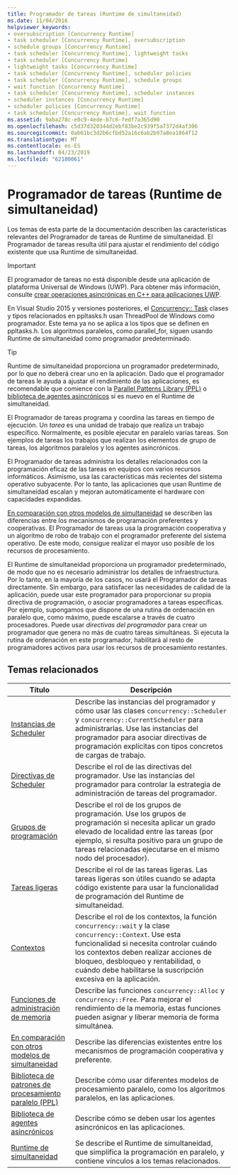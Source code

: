 ```yaml
---
title: Programador de tareas (Runtime de simultaneidad)
ms.date: 11/04/2016
helpviewer_keywords:
- oversubscription [Concurrency Runtime]
- task scheduler [Concurrency Runtime], oversubscription
- schedule groups [Concurrency Runtime]
- task scheduler [Concurrency Runtime], lightweight tasks
- task scheduler [Concurrency Runtime]
- lightweight tasks [Concurrency Runtime]
- task scheduler [Concurrency Runtime], scheduler policies
- task scheduler [Concurrency Runtime], schedule groups
- wait function [Concurrency Runtime]
- task scheduler [Concurrency Runtime], scheduler instances
- scheduler instances [Concurrency Runtime]
- scheduler policies [Concurrency Runtime]
- task scheduler [Concurrency Runtime], wait function
ms.assetid: 9aba278c-e0c9-4ede-b7c6-fedf7a365d90
ms.openlocfilehash: c5d37d320344d2ebf83be2c939f5a7372d4af306
ms.sourcegitcommit: 0ab61bc3d2b6cfbd52a16c6ab2b97a8ea1864f12
ms.translationtype: MT
ms.contentlocale: es-ES
ms.lasthandoff: 04/23/2019
ms.locfileid: "62180061"
---
```

# <a name="task-scheduler-concurrency-runtime"></a>Programador de tareas (Runtime de simultaneidad)

Los temas de esta parte de la documentación describen las características relevantes del Programador de tareas de Runtime de simultaneidad. El Programador de tareas resulta útil para ajustar el rendimiento del código existente que usa Runtime de simultaneidad.

> [!IMPORTANT]
>  El programador de tareas no está disponible desde una aplicación de plataforma Universal de Windows (UWP). Para obtener más información, consulte [crear operaciones asincrónicas en C++ para aplicaciones UWP](../../parallel/concrt/creating-asynchronous-operations-in-cpp-for-windows-store-apps.md).
>
>  En Visual Studio 2015 y versiones posteriores, el [Concurrency:: Task](../../parallel/concrt/reference/task-class.md) clases y tipos relacionados en ppltasks.h usan ThreadPool de Windows como programador. Este tema ya no se aplica a los tipos que se definen en ppltasks.h. Los algoritmos paralelos, como parallel_for, siguen usando Runtime de simultaneidad como programador predeterminado.

> [!TIP]
>  Runtime de simultaneidad proporciona un programador predeterminado, por lo que no deberá crear uno en la aplicación. Dado que el programador de tareas le ayuda a ajustar el rendimiento de las aplicaciones, es recomendable que comience con la [Parallel Patterns Library (PPL)](../../parallel/concrt/parallel-patterns-library-ppl.md) o [biblioteca de agentes asincrónicos](../../parallel/concrt/asynchronous-agents-library.md) si es nuevo en el Runtime de simultaneidad.

El Programador de tareas programa y coordina las tareas en tiempo de ejecución. Un *tarea* es una unidad de trabajo que realiza un trabajo específico. Normalmente, es posible ejecutar en paralelo varias tareas. Son ejemplos de tareas los trabajos que realizan los elementos de grupo de tareas, los algoritmos paralelos y los agentes asincrónicos.

El Programador de tareas administra los detalles relacionados con la programación eficaz de las tareas en equipos con varios recursos informáticos. Asimismo, usa las características más recientes del sistema operativo subyacente. Por lo tanto, las aplicaciones que usan Runtime de simultaneidad escalan y mejoran automáticamente el hardware con capacidades expandidas.

[En comparación con otros modelos de simultaneidad](../../parallel/concrt/comparing-the-concurrency-runtime-to-other-concurrency-models.md) se describen las diferencias entre los mecanismos de programación preferentes y cooperativas. El Programador de tareas usa la programación cooperativa y un algoritmo de robo de trabajo con el programador preferente del sistema operativo. De este modo, consigue realizar el mayor uso posible de los recursos de procesamiento.

El Runtime de simultaneidad proporciona un programador predeterminado, de modo que no es necesario administrar los detalles de infraestructura. Por lo tanto, en la mayoría de los casos, no usará el Programador de tareas directamente. Sin embargo, para satisfacer las necesidades de calidad de la aplicación, puede usar este programador para proporcionar su propia directiva de programación, o asociar programadores a tareas específicas. Por ejemplo, supongamos que dispone de una rutina de ordenación en paralelo que, como máximo, puede escalarse a través de cuatro procesadores. Puede usar *directivas del programador* para crear un programador que genera no más de cuatro tareas simultáneas. Si ejecuta la rutina de ordenación en este programador, habilitará al resto de programadores activos para usar los recursos de procesamiento restantes.

## <a name="related-topics"></a>Temas relacionados

|Título|Descripción|
|-----------|-----------------|
|[Instancias de Scheduler](../../parallel/concrt/scheduler-instances.md)|Describe las instancias del programador y cómo usar las clases `concurrency::Scheduler` y `concurrency::CurrentScheduler` para administrarlas. Use las instancias del programador para asociar directivas de programación explícitas con tipos concretos de cargas de trabajo.|
|[Directivas de Scheduler](../../parallel/concrt/scheduler-policies.md)|Describe el rol de las directivas del programador. Use las instancias del programador para controlar la estrategia de administración de tareas del programador.|
|[Grupos de programación](../../parallel/concrt/schedule-groups.md)|Describe el rol de los grupos de programación. Use los grupos de programación si necesita aplicar un grado elevado de localidad entre las tareas (por ejemplo, si resulta positivo para un grupo de tareas relacionadas ejecutarse en el mismo nodo del procesador).|
|[Tareas ligeras](../../parallel/concrt/lightweight-tasks.md)|Describe el rol de las tareas ligeras. Las tareas ligeras son útiles cuando se adapta código existente para usar la funcionalidad de programación del Runtime de simultaneidad.|
|[Contextos](../../parallel/concrt/contexts.md)|Describe el rol de los contextos, la función `concurrency::wait` y la clase `concurrency::Context`. Use esta funcionalidad si necesita controlar cuándo los contextos deben realizar acciones de bloqueo, desbloqueo y rentabilidad, o cuándo debe habilitarse la suscripción excesiva en la aplicación.|
|[Funciones de administración de memoria](../../parallel/concrt/memory-management-functions.md)|Describe las funciones `concurrency::Alloc` y `concurrency::Free`. Para mejorar el rendimiento de la memoria, estas funciones pueden asignar y liberar memoria de forma simultánea.|
|[En comparación con otros modelos de simultaneidad](../../parallel/concrt/comparing-the-concurrency-runtime-to-other-concurrency-models.md)|Describe las diferencias existentes entre los mecanismos de programación cooperativa y preferente.|
|[Biblioteca de patrones de procesamiento paralelo (PPL)](../../parallel/concrt/parallel-patterns-library-ppl.md)|Describe cómo usar diferentes modelos de procesamiento paralelo, como los algoritmos paralelos, en las aplicaciones.|
|[Biblioteca de agentes asincrónicos](../../parallel/concrt/asynchronous-agents-library.md)|Describe cómo se deben usar los agentes asincrónicos en las aplicaciones.|
|[Runtime de simultaneidad](../../parallel/concrt/concurrency-runtime.md)|Se describe el Runtime de simultaneidad, que simplifica la programación en paralelo, y contiene vínculos a los temas relacionados.|
